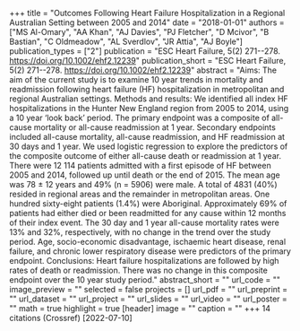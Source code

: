 +++
title = "Outcomes Following Heart Failure Hospitalization in a Regional Australian Setting between 2005 and 2014"
date = "2018-01-01"
authors = ["MS Al-Omary", "AA Khan", "AJ Davies", "PJ Fletcher", "D Mcivor", "B Bastian", "C Oldmeadow", "AL Sverdlov", "JR Attia", "AJ Boyle"]
publication_types = ["2"]
publication = "ESC Heart Failure, 5(2) 271--278. https://doi.org/10.1002/ehf2.12239"
publication_short = "ESC Heart Failure, 5(2) 271--278. https://doi.org/10.1002/ehf2.12239"
abstract = "Aims: The aim of the current study is to examine 10 year trends in mortality and readmission following heart failure (HF) hospitalization in metropolitan and regional Australian settings. Methods and results: We identified all index HF hospitalizations in the Hunter New England region from 2005 to 2014, using a 10 year ‘look back’ period. The primary endpoint was a composite of all-cause mortality or all-cause readmission at 1 year. Secondary endpoints included all-cause mortality, all-cause readmission, and HF readmission at 30 days and 1 year. We used logistic regression to explore the predictors of the composite outcome of either all-cause death or readmission at 1 year. There were 12 114 patients admitted with a first episode of HF between 2005 and 2014, followed up until death or the end of 2015. The mean age was 78 ± 12 years and 49% (n = 5906) were male. A total of 4831 (40%) resided in regional areas and the remainder in metropolitan areas. One hundred sixty-eight patients (1.4%) were Aboriginal. Approximately 69% of patients had either died or been readmitted for any cause within 12 months of their index event. The 30 day and 1 year all-cause mortality rates were 13% and 32%, respectively, with no change in the trend over the study period. Age, socio-economic disadvantage, ischaemic heart disease, renal failure, and chronic lower respiratory disease were predictors of the primary endpoint. Conclusions: Heart failure hospitalizations are followed by high rates of death or readmission. There was no change in this composite endpoint over the 10 year study period."
abstract_short = ""
url_code = ""
image_preview = ""
selected = false
projects = []
url_pdf = ""
url_preprint = ""
url_dataset = ""
url_project = ""
url_slides = ""
url_video = ""
url_poster = ""
math = true
highlight = true
[header]
image = ""
caption = ""
+++
14 citations (Crossref) [2022-07-10]
